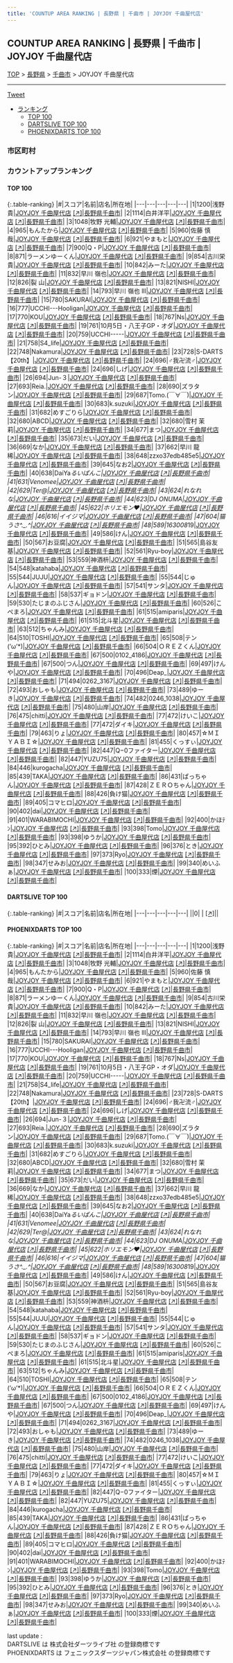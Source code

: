 ```yaml
---
title: 'COUNTUP AREA RANKING | 長野県 | 千曲市 | JOYJOY 千曲屋代店'
---
```

## COUNTUP AREA RANKING | 長野県 | 千曲市 | JOYJOY 千曲屋代店

[TOP](/darts/rank/) > [長野県](/darts/rank/長野県/) > [千曲市](/darts/rank/長野県/千曲市/) > JOYJOY 千曲屋代店

___

<a href="https://twitter.com/share?ref_src=twsrc%5Etfw" data-text="COUNTUP AREA RANKING | 長野県千曲市JOYJOY 千曲屋代店" class="twitter-share-button" data-hashtags="DARTSLIVE,PHOENIXDARTS,darts,ダーツ" data-show-count="false">Tweet</a>

* [ランキング](#カウントアップランキング)
    * [TOP 100](#top-100)
    * [DARTSLIVE TOP 100](#dartslive-top-100)
    * [PHOENIXDARTS TOP 100](#phoenixdarts-top-100)

### 市区町村

<ul>

</ul>

### カウントアップランキング

#### TOP 100



{:.table-ranking}
|#|スコア|名前|店名|所在地|
|---|---|---|---|---|
|1|1200|<span class="rank-name-pd"><span class="pro-icon-pd"></span>浅野 貴</span>|<a href="/darts/rank/shops/91165.html">JOYJOY 千曲屋代店</a> <a href="https://vs.phoenixdarts.com/jp/shop/shopDetailInfo/s_91165?s_seq=91165">[↗]</a>|<a href="/darts/rank/長野県/千曲市">長野県千曲市</a>|
|2|1114|<span class="rank-name-pd">白井洋平</span>|<a href="/darts/rank/shops/91165.html">JOYJOY 千曲屋代店</a> <a href="https://vs.phoenixdarts.com/jp/shop/shopDetailInfo/s_91165?s_seq=91165">[↗]</a>|<a href="/darts/rank/長野県/千曲市">長野県千曲市</a>|
|3|1048|<span class="rank-name-pd"><span class="pro-icon-pd"></span>牧野 光輔</span>|<a href="/darts/rank/shops/91165.html">JOYJOY 千曲屋代店</a> <a href="https://vs.phoenixdarts.com/jp/shop/shopDetailInfo/s_91165?s_seq=91165">[↗]</a>|<a href="/darts/rank/長野県/千曲市">長野県千曲市</a>|
|4|965|<span class="rank-name-pd">もんたから</span>|<a href="/darts/rank/shops/91165.html">JOYJOY 千曲屋代店</a> <a href="https://vs.phoenixdarts.com/jp/shop/shopDetailInfo/s_91165?s_seq=91165">[↗]</a>|<a href="/darts/rank/長野県/千曲市">長野県千曲市</a>|
|5|960|<span class="rank-name-pd"><span class="pro-icon-pd"></span>佐藤  慎哉</span>|<a href="/darts/rank/shops/91165.html">JOYJOY 千曲屋代店</a> <a href="https://vs.phoenixdarts.com/jp/shop/shopDetailInfo/s_91165?s_seq=91165">[↗]</a>|<a href="/darts/rank/長野県/千曲市">長野県千曲市</a>|
|6|921|<span class="rank-name-pd">やまもと</span>|<a href="/darts/rank/shops/91165.html">JOYJOY 千曲屋代店</a> <a href="https://vs.phoenixdarts.com/jp/shop/shopDetailInfo/s_91165?s_seq=91165">[↗]</a>|<a href="/darts/rank/長野県/千曲市">長野県千曲市</a>|
|7|900|<span class="rank-name-pd">Q・P</span>|<a href="/darts/rank/shops/91165.html">JOYJOY 千曲屋代店</a> <a href="https://vs.phoenixdarts.com/jp/shop/shopDetailInfo/s_91165?s_seq=91165">[↗]</a>|<a href="/darts/rank/長野県/千曲市">長野県千曲市</a>|
|8|871|<span class="rank-name-pd">ラーメンゆーくん</span>|<a href="/darts/rank/shops/91165.html">JOYJOY 千曲屋代店</a> <a href="https://vs.phoenixdarts.com/jp/shop/shopDetailInfo/s_91165?s_seq=91165">[↗]</a>|<a href="/darts/rank/長野県/千曲市">長野県千曲市</a>|
|9|854|<span class="rank-name-pd">古川栄貴</span>|<a href="/darts/rank/shops/91165.html">JOYJOY 千曲屋代店</a> <a href="https://vs.phoenixdarts.com/jp/shop/shopDetailInfo/s_91165?s_seq=91165">[↗]</a>|<a href="/darts/rank/長野県/千曲市">長野県千曲市</a>|
|10|842|<span class="rank-name-pd">みーた</span>|<a href="/darts/rank/shops/91165.html">JOYJOY 千曲屋代店</a> <a href="https://vs.phoenixdarts.com/jp/shop/shopDetailInfo/s_91165?s_seq=91165">[↗]</a>|<a href="/darts/rank/長野県/千曲市">長野県千曲市</a>|
|11|832|<span class="rank-name-pd">早川 嶺也</span>|<a href="/darts/rank/shops/91165.html">JOYJOY 千曲屋代店</a> <a href="https://vs.phoenixdarts.com/jp/shop/shopDetailInfo/s_91165?s_seq=91165">[↗]</a>|<a href="/darts/rank/長野県/千曲市">長野県千曲市</a>|
|12|826|<span class="rank-name-pd">裂 山</span>|<a href="/darts/rank/shops/91165.html">JOYJOY 千曲屋代店</a> <a href="https://vs.phoenixdarts.com/jp/shop/shopDetailInfo/s_91165?s_seq=91165">[↗]</a>|<a href="/darts/rank/長野県/千曲市">長野県千曲市</a>|
|13|821|<span class="rank-name-pd">NISHI</span>|<a href="/darts/rank/shops/91165.html">JOYJOY 千曲屋代店</a> <a href="https://vs.phoenixdarts.com/jp/shop/shopDetailInfo/s_91165?s_seq=91165">[↗]</a>|<a href="/darts/rank/長野県/千曲市">長野県千曲市</a>|
|14|793|<span class="rank-name-pd">早川 嶺也 lll</span>|<a href="/darts/rank/shops/91165.html">JOYJOY 千曲屋代店</a> <a href="https://vs.phoenixdarts.com/jp/shop/shopDetailInfo/s_91165?s_seq=91165">[↗]</a>|<a href="/darts/rank/長野県/千曲市">長野県千曲市</a>|
|15|780|<span class="rank-name-pd">SAKURAI</span>|<a href="/darts/rank/shops/91165.html">JOYJOY 千曲屋代店</a> <a href="https://vs.phoenixdarts.com/jp/shop/shopDetailInfo/s_91165?s_seq=91165">[↗]</a>|<a href="/darts/rank/長野県/千曲市">長野県千曲市</a>|
|16|777|<span class="rank-name-pd">UCCHI---Hooligan</span>|<a href="/darts/rank/shops/91165.html">JOYJOY 千曲屋代店</a> <a href="https://vs.phoenixdarts.com/jp/shop/shopDetailInfo/s_91165?s_seq=91165">[↗]</a>|<a href="/darts/rank/長野県/千曲市">長野県千曲市</a>|
|17|770|<span class="rank-name-pd">KOU</span>|<a href="/darts/rank/shops/91165.html">JOYJOY 千曲屋代店</a> <a href="https://vs.phoenixdarts.com/jp/shop/shopDetailInfo/s_91165?s_seq=91165">[↗]</a>|<a href="/darts/rank/長野県/千曲市">長野県千曲市</a>|
|18|767|<span class="rank-name-pd">Ns</span>|<a href="/darts/rank/shops/91165.html">JOYJOY 千曲屋代店</a> <a href="https://vs.phoenixdarts.com/jp/shop/shopDetailInfo/s_91165?s_seq=91165">[↗]</a>|<a href="/darts/rank/長野県/千曲市">長野県千曲市</a>|
|19|761|<span class="rank-name-pd">10月5日・八王子GP・オダ</span>|<a href="/darts/rank/shops/91165.html">JOYJOY 千曲屋代店</a> <a href="https://vs.phoenixdarts.com/jp/shop/shopDetailInfo/s_91165?s_seq=91165">[↗]</a>|<a href="/darts/rank/長野県/千曲市">長野県千曲市</a>|
|20|759|<span class="rank-name-pd">UCCHI-----</span>|<a href="/darts/rank/shops/91165.html">JOYJOY 千曲屋代店</a> <a href="https://vs.phoenixdarts.com/jp/shop/shopDetailInfo/s_91165?s_seq=91165">[↗]</a>|<a href="/darts/rank/長野県/千曲市">長野県千曲市</a>|
|21|758|<span class="rank-name-pd">S4_life</span>|<a href="/darts/rank/shops/91165.html">JOYJOY 千曲屋代店</a> <a href="https://vs.phoenixdarts.com/jp/shop/shopDetailInfo/s_91165?s_seq=91165">[↗]</a>|<a href="/darts/rank/長野県/千曲市">長野県千曲市</a>|
|22|748|<span class="rank-name-pd">Nakamura</span>|<a href="/darts/rank/shops/91165.html">JOYJOY 千曲屋代店</a> <a href="https://vs.phoenixdarts.com/jp/shop/shopDetailInfo/s_91165?s_seq=91165">[↗]</a>|<a href="/darts/rank/長野県/千曲市">長野県千曲市</a>|
|23|728|<span class="rank-name-pd">S-DARTS【20th】</span>|<a href="/darts/rank/shops/91165.html">JOYJOY 千曲屋代店</a> <a href="https://vs.phoenixdarts.com/jp/shop/shopDetailInfo/s_91165?s_seq=91165">[↗]</a>|<a href="/darts/rank/長野県/千曲市">長野県千曲市</a>|
|24|696|<span class="rank-name-pd">♂我卍流♂</span>|<a href="/darts/rank/shops/91165.html">JOYJOY 千曲屋代店</a> <a href="https://vs.phoenixdarts.com/jp/shop/shopDetailInfo/s_91165?s_seq=91165">[↗]</a>|<a href="/darts/rank/長野県/千曲市">長野県千曲市</a>|
|24|696|<span class="rank-name-pd">しげ</span>|<a href="/darts/rank/shops/91165.html">JOYJOY 千曲屋代店</a> <a href="https://vs.phoenixdarts.com/jp/shop/shopDetailInfo/s_91165?s_seq=91165">[↗]</a>|<a href="/darts/rank/長野県/千曲市">長野県千曲市</a>|
|26|694|<span class="rank-name-pd">Jun-３</span>|<a href="/darts/rank/shops/91165.html">JOYJOY 千曲屋代店</a> <a href="https://vs.phoenixdarts.com/jp/shop/shopDetailInfo/s_91165?s_seq=91165">[↗]</a>|<a href="/darts/rank/長野県/千曲市">長野県千曲市</a>|
|27|693|<span class="rank-name-pd">Reia.</span>|<a href="/darts/rank/shops/91165.html">JOYJOY 千曲屋代店</a> <a href="https://vs.phoenixdarts.com/jp/shop/shopDetailInfo/s_91165?s_seq=91165">[↗]</a>|<a href="/darts/rank/長野県/千曲市">長野県千曲市</a>|
|28|690|<span class="rank-name-pd">ズラタン</span>|<a href="/darts/rank/shops/91165.html">JOYJOY 千曲屋代店</a> <a href="https://vs.phoenixdarts.com/jp/shop/shopDetailInfo/s_91165?s_seq=91165">[↗]</a>|<a href="/darts/rank/長野県/千曲市">長野県千曲市</a>|
|29|687|<span class="rank-name-pd">Tomo.(￣∀￣)</span>|<a href="/darts/rank/shops/91165.html">JOYJOY 千曲屋代店</a> <a href="https://vs.phoenixdarts.com/jp/shop/shopDetailInfo/s_91165?s_seq=91165">[↗]</a>|<a href="/darts/rank/長野県/千曲市">長野県千曲市</a>|
|30|683|<span class="rank-name-pd">k.suzuki</span>|<a href="/darts/rank/shops/91165.html">JOYJOY 千曲屋代店</a> <a href="https://vs.phoenixdarts.com/jp/shop/shopDetailInfo/s_91165?s_seq=91165">[↗]</a>|<a href="/darts/rank/長野県/千曲市">長野県千曲市</a>|
|31|682|<span class="rank-name-pd">めすごりら</span>|<a href="/darts/rank/shops/91165.html">JOYJOY 千曲屋代店</a> <a href="https://vs.phoenixdarts.com/jp/shop/shopDetailInfo/s_91165?s_seq=91165">[↗]</a>|<a href="/darts/rank/長野県/千曲市">長野県千曲市</a>|
|32|680|<span class="rank-name-pd">ABCD</span>|<a href="/darts/rank/shops/91165.html">JOYJOY 千曲屋代店</a> <a href="https://vs.phoenixdarts.com/jp/shop/shopDetailInfo/s_91165?s_seq=91165">[↗]</a>|<a href="/darts/rank/長野県/千曲市">長野県千曲市</a>|
|32|680|<span class="rank-name-pd">雪村 茉莉</span>|<a href="/darts/rank/shops/91165.html">JOYJOY 千曲屋代店</a> <a href="https://vs.phoenixdarts.com/jp/shop/shopDetailInfo/s_91165?s_seq=91165">[↗]</a>|<a href="/darts/rank/長野県/千曲市">長野県千曲市</a>|
|34|677|<span class="rank-name-pd">まつ</span>|<a href="/darts/rank/shops/91165.html">JOYJOY 千曲屋代店</a> <a href="https://vs.phoenixdarts.com/jp/shop/shopDetailInfo/s_91165?s_seq=91165">[↗]</a>|<a href="/darts/rank/長野県/千曲市">長野県千曲市</a>|
|35|673|<span class="rank-name-pd">だい</span>|<a href="/darts/rank/shops/91165.html">JOYJOY 千曲屋代店</a> <a href="https://vs.phoenixdarts.com/jp/shop/shopDetailInfo/s_91165?s_seq=91165">[↗]</a>|<a href="/darts/rank/長野県/千曲市">長野県千曲市</a>|
|36|669|<span class="rank-name-pd">なか</span>|<a href="/darts/rank/shops/91165.html">JOYJOY 千曲屋代店</a> <a href="https://vs.phoenixdarts.com/jp/shop/shopDetailInfo/s_91165?s_seq=91165">[↗]</a>|<a href="/darts/rank/長野県/千曲市">長野県千曲市</a>|
|37|662|<span class="rank-name-pd">早川 龍稀</span>|<a href="/darts/rank/shops/91165.html">JOYJOY 千曲屋代店</a> <a href="https://vs.phoenixdarts.com/jp/shop/shopDetailInfo/s_91165?s_seq=91165">[↗]</a>|<a href="/darts/rank/長野県/千曲市">長野県千曲市</a>|
|38|648|<span class="rank-name-pd">zzxo37edb485e5</span>|<a href="/darts/rank/shops/91165.html">JOYJOY 千曲屋代店</a> <a href="https://vs.phoenixdarts.com/jp/shop/shopDetailInfo/s_91165?s_seq=91165">[↗]</a>|<a href="/darts/rank/長野県/千曲市">長野県千曲市</a>|
|39|645|<span class="rank-name-pd">なお2</span>|<a href="/darts/rank/shops/91165.html">JOYJOY 千曲屋代店</a> <a href="https://vs.phoenixdarts.com/jp/shop/shopDetailInfo/s_91165?s_seq=91165">[↗]</a>|<a href="/darts/rank/長野県/千曲市">長野県千曲市</a>|
|40|638|<span class="rank-name-pd">DaiYa*るいぱんこ</span>|<a href="/darts/rank/shops/91165.html">JOYJOY 千曲屋代店</a> <a href="https://vs.phoenixdarts.com/jp/shop/shopDetailInfo/s_91165?s_seq=91165">[↗]</a>|<a href="/darts/rank/長野県/千曲市">長野県千曲市</a>|
|41|631|<span class="rank-name-pd">Venomee</span>|<a href="/darts/rank/shops/91165.html">JOYJOY 千曲屋代店</a> <a href="https://vs.phoenixdarts.com/jp/shop/shopDetailInfo/s_91165?s_seq=91165">[↗]</a>|<a href="/darts/rank/長野県/千曲市">長野県千曲市</a>|
|42|629|<span class="rank-name-pd">Ter@</span>|<a href="/darts/rank/shops/91165.html">JOYJOY 千曲屋代店</a> <a href="https://vs.phoenixdarts.com/jp/shop/shopDetailInfo/s_91165?s_seq=91165">[↗]</a>|<a href="/darts/rank/長野県/千曲市">長野県千曲市</a>|
|43|624|<span class="rank-name-pd">れなれな</span>|<a href="/darts/rank/shops/91165.html">JOYJOY 千曲屋代店</a> <a href="https://vs.phoenixdarts.com/jp/shop/shopDetailInfo/s_91165?s_seq=91165">[↗]</a>|<a href="/darts/rank/長野県/千曲市">長野県千曲市</a>|
|44|623|<span class="rank-name-pd">DJ ONUMA</span>|<a href="/darts/rank/shops/91165.html">JOYJOY 千曲屋代店</a> <a href="https://vs.phoenixdarts.com/jp/shop/shopDetailInfo/s_91165?s_seq=91165">[↗]</a>|<a href="/darts/rank/長野県/千曲市">長野県千曲市</a>|
|45|622|<span class="rank-name-pd">ホリエモン❤︎</span>|<a href="/darts/rank/shops/91165.html">JOYJOY 千曲屋代店</a> <a href="https://vs.phoenixdarts.com/jp/shop/shopDetailInfo/s_91165?s_seq=91165">[↗]</a>|<a href="/darts/rank/長野県/千曲市">長野県千曲市</a>|
|46|616|<span class="rank-name-pd">イイジマ</span>|<a href="/darts/rank/shops/91165.html">JOYJOY 千曲屋代店</a> <a href="https://vs.phoenixdarts.com/jp/shop/shopDetailInfo/s_91165?s_seq=91165">[↗]</a>|<a href="/darts/rank/長野県/千曲市">長野県千曲市</a>|
|47|604|<span class="rank-name-pd">猫うさ^._.^</span>|<a href="/darts/rank/shops/91165.html">JOYJOY 千曲屋代店</a> <a href="https://vs.phoenixdarts.com/jp/shop/shopDetailInfo/s_91165?s_seq=91165">[↗]</a>|<a href="/darts/rank/長野県/千曲市">長野県千曲市</a>|
|48|589|<span class="rank-name-pd">163008*19</span>|<a href="/darts/rank/shops/91165.html">JOYJOY 千曲屋代店</a> <a href="https://vs.phoenixdarts.com/jp/shop/shopDetailInfo/s_91165?s_seq=91165">[↗]</a>|<a href="/darts/rank/長野県/千曲市">長野県千曲市</a>|
|49|586|<span class="rank-name-pd">けん</span>|<a href="/darts/rank/shops/91165.html">JOYJOY 千曲屋代店</a> <a href="https://vs.phoenixdarts.com/jp/shop/shopDetailInfo/s_91165?s_seq=91165">[↗]</a>|<a href="/darts/rank/長野県/千曲市">長野県千曲市</a>|
|50|567|<span class="rank-name-pd">お豆腐</span>|<a href="/darts/rank/shops/91165.html">JOYJOY 千曲屋代店</a> <a href="https://vs.phoenixdarts.com/jp/shop/shopDetailInfo/s_91165?s_seq=91165">[↗]</a>|<a href="/darts/rank/長野県/千曲市">長野県千曲市</a>|
|51|565|<span class="rank-name-pd">島谷友基</span>|<a href="/darts/rank/shops/91165.html">JOYJOY 千曲屋代店</a> <a href="https://vs.phoenixdarts.com/jp/shop/shopDetailInfo/s_91165?s_seq=91165">[↗]</a>|<a href="/darts/rank/長野県/千曲市">長野県千曲市</a>|
|52|561|<span class="rank-name-pd">Ryu-boy</span>|<a href="/darts/rank/shops/91165.html">JOYJOY 千曲屋代店</a> <a href="https://vs.phoenixdarts.com/jp/shop/shopDetailInfo/s_91165?s_seq=91165">[↗]</a>|<a href="/darts/rank/長野県/千曲市">長野県千曲市</a>|
|53|559|<span class="rank-name-pd">神酒枡</span>|<a href="/darts/rank/shops/91165.html">JOYJOY 千曲屋代店</a> <a href="https://vs.phoenixdarts.com/jp/shop/shopDetailInfo/s_91165?s_seq=91165">[↗]</a>|<a href="/darts/rank/長野県/千曲市">長野県千曲市</a>|
|54|548|<span class="rank-name-pd">katahaba</span>|<a href="/darts/rank/shops/91165.html">JOYJOY 千曲屋代店</a> <a href="https://vs.phoenixdarts.com/jp/shop/shopDetailInfo/s_91165?s_seq=91165">[↗]</a>|<a href="/darts/rank/長野県/千曲市">長野県千曲市</a>|
|55|544|<span class="rank-name-pd">JUJU</span>|<a href="/darts/rank/shops/91165.html">JOYJOY 千曲屋代店</a> <a href="https://vs.phoenixdarts.com/jp/shop/shopDetailInfo/s_91165?s_seq=91165">[↗]</a>|<a href="/darts/rank/長野県/千曲市">長野県千曲市</a>|
|55|544|<span class="rank-name-pd">じゅん</span>|<a href="/darts/rank/shops/91165.html">JOYJOY 千曲屋代店</a> <a href="https://vs.phoenixdarts.com/jp/shop/shopDetailInfo/s_91165?s_seq=91165">[↗]</a>|<a href="/darts/rank/長野県/千曲市">長野県千曲市</a>|
|57|541|<span class="rank-name-pd">サンタ</span>|<a href="/darts/rank/shops/91165.html">JOYJOY 千曲屋代店</a> <a href="https://vs.phoenixdarts.com/jp/shop/shopDetailInfo/s_91165?s_seq=91165">[↗]</a>|<a href="/darts/rank/長野県/千曲市">長野県千曲市</a>|
|58|537|<span class="rank-name-pd">ギョドン</span>|<a href="/darts/rank/shops/91165.html">JOYJOY 千曲屋代店</a> <a href="https://vs.phoenixdarts.com/jp/shop/shopDetailInfo/s_91165?s_seq=91165">[↗]</a>|<a href="/darts/rank/長野県/千曲市">長野県千曲市</a>|
|59|530|<span class="rank-name-pd">たじまのふじさん</span>|<a href="/darts/rank/shops/91165.html">JOYJOY 千曲屋代店</a> <a href="https://vs.phoenixdarts.com/jp/shop/shopDetailInfo/s_91165?s_seq=91165">[↗]</a>|<a href="/darts/rank/長野県/千曲市">長野県千曲市</a>|
|60|526|<span class="rank-name-pd">こぺまろ</span>|<a href="/darts/rank/shops/91165.html">JOYJOY 千曲屋代店</a> <a href="https://vs.phoenixdarts.com/jp/shop/shopDetailInfo/s_91165?s_seq=91165">[↗]</a>|<a href="/darts/rank/長野県/千曲市">長野県千曲市</a>|
|61|515|<span class="rank-name-pd">amiparis</span>|<a href="/darts/rank/shops/91165.html">JOYJOY 千曲屋代店</a> <a href="https://vs.phoenixdarts.com/jp/shop/shopDetailInfo/s_91165?s_seq=91165">[↗]</a>|<a href="/darts/rank/長野県/千曲市">長野県千曲市</a>|
|61|515|<span class="rank-name-pd">北斗星</span>|<a href="/darts/rank/shops/91165.html">JOYJOY 千曲屋代店</a> <a href="https://vs.phoenixdarts.com/jp/shop/shopDetailInfo/s_91165?s_seq=91165">[↗]</a>|<a href="/darts/rank/長野県/千曲市">長野県千曲市</a>|
|63|512|<span class="rank-name-pd">ちゃんみ</span>|<a href="/darts/rank/shops/91165.html">JOYJOY 千曲屋代店</a> <a href="https://vs.phoenixdarts.com/jp/shop/shopDetailInfo/s_91165?s_seq=91165">[↗]</a>|<a href="/darts/rank/長野県/千曲市">長野県千曲市</a>|
|64|510|<span class="rank-name-pd">TOSHI</span>|<a href="/darts/rank/shops/91165.html">JOYJOY 千曲屋代店</a> <a href="https://vs.phoenixdarts.com/jp/shop/shopDetailInfo/s_91165?s_seq=91165">[↗]</a>|<a href="/darts/rank/長野県/千曲市">長野県千曲市</a>|
|65|508|<span class="rank-name-pd">テン(’ω’*)</span>|<a href="/darts/rank/shops/91165.html">JOYJOY 千曲屋代店</a> <a href="https://vs.phoenixdarts.com/jp/shop/shopDetailInfo/s_91165?s_seq=91165">[↗]</a>|<a href="/darts/rank/長野県/千曲市">長野県千曲市</a>|
|66|504|<span class="rank-name-pd">ＯＲＥＺくん</span>|<a href="/darts/rank/shops/91165.html">JOYJOY 千曲屋代店</a> <a href="https://vs.phoenixdarts.com/jp/shop/shopDetailInfo/s_91165?s_seq=91165">[↗]</a>|<a href="/darts/rank/長野県/千曲市">長野県千曲市</a>|
|67|500|<span class="rank-name-pd">0102_4186</span>|<a href="/darts/rank/shops/91165.html">JOYJOY 千曲屋代店</a> <a href="https://vs.phoenixdarts.com/jp/shop/shopDetailInfo/s_91165?s_seq=91165">[↗]</a>|<a href="/darts/rank/長野県/千曲市">長野県千曲市</a>|
|67|500|<span class="rank-name-pd">つん</span>|<a href="/darts/rank/shops/91165.html">JOYJOY 千曲屋代店</a> <a href="https://vs.phoenixdarts.com/jp/shop/shopDetailInfo/s_91165?s_seq=91165">[↗]</a>|<a href="/darts/rank/長野県/千曲市">長野県千曲市</a>|
|69|497|<span class="rank-name-pd">けんや</span>|<a href="/darts/rank/shops/91165.html">JOYJOY 千曲屋代店</a> <a href="https://vs.phoenixdarts.com/jp/shop/shopDetailInfo/s_91165?s_seq=91165">[↗]</a>|<a href="/darts/rank/長野県/千曲市">長野県千曲市</a>|
|70|496|<span class="rank-name-pd">Deap_</span>|<a href="/darts/rank/shops/91165.html">JOYJOY 千曲屋代店</a> <a href="https://vs.phoenixdarts.com/jp/shop/shopDetailInfo/s_91165?s_seq=91165">[↗]</a>|<a href="/darts/rank/長野県/千曲市">長野県千曲市</a>|
|71|494|<span class="rank-name-pd">0262_3167</span>|<a href="/darts/rank/shops/91165.html">JOYJOY 千曲屋代店</a> <a href="https://vs.phoenixdarts.com/jp/shop/shopDetailInfo/s_91165?s_seq=91165">[↗]</a>|<a href="/darts/rank/長野県/千曲市">長野県千曲市</a>|
|72|493|<span class="rank-name-pd">おしゃも</span>|<a href="/darts/rank/shops/91165.html">JOYJOY 千曲屋代店</a> <a href="https://vs.phoenixdarts.com/jp/shop/shopDetailInfo/s_91165?s_seq=91165">[↗]</a>|<a href="/darts/rank/長野県/千曲市">長野県千曲市</a>|
|73|489|<span class="rank-name-pd">ゆーき</span>|<a href="/darts/rank/shops/91165.html">JOYJOY 千曲屋代店</a> <a href="https://vs.phoenixdarts.com/jp/shop/shopDetailInfo/s_91165?s_seq=91165">[↗]</a>|<a href="/darts/rank/長野県/千曲市">長野県千曲市</a>|
|74|482|<span class="rank-name-pd">0246_1038</span>|<a href="/darts/rank/shops/91165.html">JOYJOY 千曲屋代店</a> <a href="https://vs.phoenixdarts.com/jp/shop/shopDetailInfo/s_91165?s_seq=91165">[↗]</a>|<a href="/darts/rank/長野県/千曲市">長野県千曲市</a>|
|75|480|<span class="rank-name-pd">山岸</span>|<a href="/darts/rank/shops/91165.html">JOYJOY 千曲屋代店</a> <a href="https://vs.phoenixdarts.com/jp/shop/shopDetailInfo/s_91165?s_seq=91165">[↗]</a>|<a href="/darts/rank/長野県/千曲市">長野県千曲市</a>|
|76|475|<span class="rank-name-pd">chitti</span>|<a href="/darts/rank/shops/91165.html">JOYJOY 千曲屋代店</a> <a href="https://vs.phoenixdarts.com/jp/shop/shopDetailInfo/s_91165?s_seq=91165">[↗]</a>|<a href="/darts/rank/長野県/千曲市">長野県千曲市</a>|
|77|472|<span class="rank-name-pd">けいこ</span>|<a href="/darts/rank/shops/91165.html">JOYJOY 千曲屋代店</a> <a href="https://vs.phoenixdarts.com/jp/shop/shopDetailInfo/s_91165?s_seq=91165">[↗]</a>|<a href="/darts/rank/長野県/千曲市">長野県千曲市</a>|
|77|472|<span class="rank-name-pd">ダイキ</span>|<a href="/darts/rank/shops/91165.html">JOYJOY 千曲屋代店</a> <a href="https://vs.phoenixdarts.com/jp/shop/shopDetailInfo/s_91165?s_seq=91165">[↗]</a>|<a href="/darts/rank/長野県/千曲市">長野県千曲市</a>|
|79|463|<span class="rank-name-pd">りょ</span>|<a href="/darts/rank/shops/91165.html">JOYJOY 千曲屋代店</a> <a href="https://vs.phoenixdarts.com/jp/shop/shopDetailInfo/s_91165?s_seq=91165">[↗]</a>|<a href="/darts/rank/長野県/千曲市">長野県千曲市</a>|
|80|457|<span class="rank-name-pd">☆ＭＩＹＡＢＩ☆</span>|<a href="/darts/rank/shops/91165.html">JOYJOY 千曲屋代店</a> <a href="https://vs.phoenixdarts.com/jp/shop/shopDetailInfo/s_91165?s_seq=91165">[↗]</a>|<a href="/darts/rank/長野県/千曲市">長野県千曲市</a>|
|81|455|<span class="rank-name-pd">くっすぃ</span>|<a href="/darts/rank/shops/91165.html">JOYJOY 千曲屋代店</a> <a href="https://vs.phoenixdarts.com/jp/shop/shopDetailInfo/s_91165?s_seq=91165">[↗]</a>|<a href="/darts/rank/長野県/千曲市">長野県千曲市</a>|
|82|447|<span class="rank-name-pd">Q−0ファイター</span>|<a href="/darts/rank/shops/91165.html">JOYJOY 千曲屋代店</a> <a href="https://vs.phoenixdarts.com/jp/shop/shopDetailInfo/s_91165?s_seq=91165">[↗]</a>|<a href="/darts/rank/長野県/千曲市">長野県千曲市</a>|
|82|447|<span class="rank-name-pd">YUZU75</span>|<a href="/darts/rank/shops/91165.html">JOYJOY 千曲屋代店</a> <a href="https://vs.phoenixdarts.com/jp/shop/shopDetailInfo/s_91165?s_seq=91165">[↗]</a>|<a href="/darts/rank/長野県/千曲市">長野県千曲市</a>|
|84|446|<span class="rank-name-pd">kurogacha</span>|<a href="/darts/rank/shops/91165.html">JOYJOY 千曲屋代店</a> <a href="https://vs.phoenixdarts.com/jp/shop/shopDetailInfo/s_91165?s_seq=91165">[↗]</a>|<a href="/darts/rank/長野県/千曲市">長野県千曲市</a>|
|85|439|<span class="rank-name-pd">TAKA</span>|<a href="/darts/rank/shops/91165.html">JOYJOY 千曲屋代店</a> <a href="https://vs.phoenixdarts.com/jp/shop/shopDetailInfo/s_91165?s_seq=91165">[↗]</a>|<a href="/darts/rank/長野県/千曲市">長野県千曲市</a>|
|86|431|<span class="rank-name-pd">ぱっちゃん</span>|<a href="/darts/rank/shops/91165.html">JOYJOY 千曲屋代店</a> <a href="https://vs.phoenixdarts.com/jp/shop/shopDetailInfo/s_91165?s_seq=91165">[↗]</a>|<a href="/darts/rank/長野県/千曲市">長野県千曲市</a>|
|87|428|<span class="rank-name-pd">ＺＥＲＯちゃん</span>|<a href="/darts/rank/shops/91165.html">JOYJOY 千曲屋代店</a> <a href="https://vs.phoenixdarts.com/jp/shop/shopDetailInfo/s_91165?s_seq=91165">[↗]</a>|<a href="/darts/rank/長野県/千曲市">長野県千曲市</a>|
|88|426|<span class="rank-name-pd">負け猫</span>|<a href="/darts/rank/shops/91165.html">JOYJOY 千曲屋代店</a> <a href="https://vs.phoenixdarts.com/jp/shop/shopDetailInfo/s_91165?s_seq=91165">[↗]</a>|<a href="/darts/rank/長野県/千曲市">長野県千曲市</a>|
|89|405|<span class="rank-name-pd">コマヒロ</span>|<a href="/darts/rank/shops/91165.html">JOYJOY 千曲屋代店</a> <a href="https://vs.phoenixdarts.com/jp/shop/shopDetailInfo/s_91165?s_seq=91165">[↗]</a>|<a href="/darts/rank/長野県/千曲市">長野県千曲市</a>|
|90|402|<span class="rank-name-pd">dai</span>|<a href="/darts/rank/shops/91165.html">JOYJOY 千曲屋代店</a> <a href="https://vs.phoenixdarts.com/jp/shop/shopDetailInfo/s_91165?s_seq=91165">[↗]</a>|<a href="/darts/rank/長野県/千曲市">長野県千曲市</a>|
|91|401|<span class="rank-name-pd">WARABIMOCHI</span>|<a href="/darts/rank/shops/91165.html">JOYJOY 千曲屋代店</a> <a href="https://vs.phoenixdarts.com/jp/shop/shopDetailInfo/s_91165?s_seq=91165">[↗]</a>|<a href="/darts/rank/長野県/千曲市">長野県千曲市</a>|
|92|400|<span class="rank-name-pd">かほﾃﾝ‪‪</span>|<a href="/darts/rank/shops/91165.html">JOYJOY 千曲屋代店</a> <a href="https://vs.phoenixdarts.com/jp/shop/shopDetailInfo/s_91165?s_seq=91165">[↗]</a>|<a href="/darts/rank/長野県/千曲市">長野県千曲市</a>|
|93|398|<span class="rank-name-pd">Tomo</span>|<a href="/darts/rank/shops/91165.html">JOYJOY 千曲屋代店</a> <a href="https://vs.phoenixdarts.com/jp/shop/shopDetailInfo/s_91165?s_seq=91165">[↗]</a>|<a href="/darts/rank/長野県/千曲市">長野県千曲市</a>|
|93|398|<span class="rank-name-pd">ゆうか</span>|<a href="/darts/rank/shops/91165.html">JOYJOY 千曲屋代店</a> <a href="https://vs.phoenixdarts.com/jp/shop/shopDetailInfo/s_91165?s_seq=91165">[↗]</a>|<a href="/darts/rank/長野県/千曲市">長野県千曲市</a>|
|95|392|<span class="rank-name-pd">ひとみ</span>|<a href="/darts/rank/shops/91165.html">JOYJOY 千曲屋代店</a> <a href="https://vs.phoenixdarts.com/jp/shop/shopDetailInfo/s_91165?s_seq=91165">[↗]</a>|<a href="/darts/rank/長野県/千曲市">長野県千曲市</a>|
|96|376|<span class="rank-name-pd">とき</span>|<a href="/darts/rank/shops/91165.html">JOYJOY 千曲屋代店</a> <a href="https://vs.phoenixdarts.com/jp/shop/shopDetailInfo/s_91165?s_seq=91165">[↗]</a>|<a href="/darts/rank/長野県/千曲市">長野県千曲市</a>|
|97|373|<span class="rank-name-pd">Ryo</span>|<a href="/darts/rank/shops/91165.html">JOYJOY 千曲屋代店</a> <a href="https://vs.phoenixdarts.com/jp/shop/shopDetailInfo/s_91165?s_seq=91165">[↗]</a>|<a href="/darts/rank/長野県/千曲市">長野県千曲市</a>|
|98|347|<span class="rank-name-pd">せみお</span>|<a href="/darts/rank/shops/91165.html">JOYJOY 千曲屋代店</a> <a href="https://vs.phoenixdarts.com/jp/shop/shopDetailInfo/s_91165?s_seq=91165">[↗]</a>|<a href="/darts/rank/長野県/千曲市">長野県千曲市</a>|
|99|340|<span class="rank-name-pd">めいふぁ</span>|<a href="/darts/rank/shops/91165.html">JOYJOY 千曲屋代店</a> <a href="https://vs.phoenixdarts.com/jp/shop/shopDetailInfo/s_91165?s_seq=91165">[↗]</a>|<a href="/darts/rank/長野県/千曲市">長野県千曲市</a>|
|100|333|<span class="rank-name-pd">煙</span>|<a href="/darts/rank/shops/91165.html">JOYJOY 千曲屋代店</a> <a href="https://vs.phoenixdarts.com/jp/shop/shopDetailInfo/s_91165?s_seq=91165">[↗]</a>|<a href="/darts/rank/長野県/千曲市">長野県千曲市</a>|


#### DARTSLIVE TOP 100



{:.table-ranking}
|#|スコア|名前|店名|所在地|
|---|---|---|---|---|
||0|<span class="rank-name-dl"> </span>|<a href="/darts/rank/shops/.html"></a> <a href="">[↗]</a>|<a href="/darts/rank//"></a>|


#### PHOENIXDARTS TOP 100



{:.table-ranking}
|#|スコア|名前|店名|所在地|
|---|---|---|---|---|
|1|1200|<span class="rank-name-pd"><span class="pro-icon-pd"></span>浅野 貴</span>|<a href="/darts/rank/shops/91165.html">JOYJOY 千曲屋代店</a> <a href="https://vs.phoenixdarts.com/jp/shop/shopDetailInfo/s_91165?s_seq=91165">[↗]</a>|<a href="/darts/rank/長野県/千曲市">長野県千曲市</a>|
|2|1114|<span class="rank-name-pd">白井洋平</span>|<a href="/darts/rank/shops/91165.html">JOYJOY 千曲屋代店</a> <a href="https://vs.phoenixdarts.com/jp/shop/shopDetailInfo/s_91165?s_seq=91165">[↗]</a>|<a href="/darts/rank/長野県/千曲市">長野県千曲市</a>|
|3|1048|<span class="rank-name-pd"><span class="pro-icon-pd"></span>牧野 光輔</span>|<a href="/darts/rank/shops/91165.html">JOYJOY 千曲屋代店</a> <a href="https://vs.phoenixdarts.com/jp/shop/shopDetailInfo/s_91165?s_seq=91165">[↗]</a>|<a href="/darts/rank/長野県/千曲市">長野県千曲市</a>|
|4|965|<span class="rank-name-pd">もんたから</span>|<a href="/darts/rank/shops/91165.html">JOYJOY 千曲屋代店</a> <a href="https://vs.phoenixdarts.com/jp/shop/shopDetailInfo/s_91165?s_seq=91165">[↗]</a>|<a href="/darts/rank/長野県/千曲市">長野県千曲市</a>|
|5|960|<span class="rank-name-pd"><span class="pro-icon-pd"></span>佐藤  慎哉</span>|<a href="/darts/rank/shops/91165.html">JOYJOY 千曲屋代店</a> <a href="https://vs.phoenixdarts.com/jp/shop/shopDetailInfo/s_91165?s_seq=91165">[↗]</a>|<a href="/darts/rank/長野県/千曲市">長野県千曲市</a>|
|6|921|<span class="rank-name-pd">やまもと</span>|<a href="/darts/rank/shops/91165.html">JOYJOY 千曲屋代店</a> <a href="https://vs.phoenixdarts.com/jp/shop/shopDetailInfo/s_91165?s_seq=91165">[↗]</a>|<a href="/darts/rank/長野県/千曲市">長野県千曲市</a>|
|7|900|<span class="rank-name-pd">Q・P</span>|<a href="/darts/rank/shops/91165.html">JOYJOY 千曲屋代店</a> <a href="https://vs.phoenixdarts.com/jp/shop/shopDetailInfo/s_91165?s_seq=91165">[↗]</a>|<a href="/darts/rank/長野県/千曲市">長野県千曲市</a>|
|8|871|<span class="rank-name-pd">ラーメンゆーくん</span>|<a href="/darts/rank/shops/91165.html">JOYJOY 千曲屋代店</a> <a href="https://vs.phoenixdarts.com/jp/shop/shopDetailInfo/s_91165?s_seq=91165">[↗]</a>|<a href="/darts/rank/長野県/千曲市">長野県千曲市</a>|
|9|854|<span class="rank-name-pd">古川栄貴</span>|<a href="/darts/rank/shops/91165.html">JOYJOY 千曲屋代店</a> <a href="https://vs.phoenixdarts.com/jp/shop/shopDetailInfo/s_91165?s_seq=91165">[↗]</a>|<a href="/darts/rank/長野県/千曲市">長野県千曲市</a>|
|10|842|<span class="rank-name-pd">みーた</span>|<a href="/darts/rank/shops/91165.html">JOYJOY 千曲屋代店</a> <a href="https://vs.phoenixdarts.com/jp/shop/shopDetailInfo/s_91165?s_seq=91165">[↗]</a>|<a href="/darts/rank/長野県/千曲市">長野県千曲市</a>|
|11|832|<span class="rank-name-pd">早川 嶺也</span>|<a href="/darts/rank/shops/91165.html">JOYJOY 千曲屋代店</a> <a href="https://vs.phoenixdarts.com/jp/shop/shopDetailInfo/s_91165?s_seq=91165">[↗]</a>|<a href="/darts/rank/長野県/千曲市">長野県千曲市</a>|
|12|826|<span class="rank-name-pd">裂 山</span>|<a href="/darts/rank/shops/91165.html">JOYJOY 千曲屋代店</a> <a href="https://vs.phoenixdarts.com/jp/shop/shopDetailInfo/s_91165?s_seq=91165">[↗]</a>|<a href="/darts/rank/長野県/千曲市">長野県千曲市</a>|
|13|821|<span class="rank-name-pd">NISHI</span>|<a href="/darts/rank/shops/91165.html">JOYJOY 千曲屋代店</a> <a href="https://vs.phoenixdarts.com/jp/shop/shopDetailInfo/s_91165?s_seq=91165">[↗]</a>|<a href="/darts/rank/長野県/千曲市">長野県千曲市</a>|
|14|793|<span class="rank-name-pd">早川 嶺也 lll</span>|<a href="/darts/rank/shops/91165.html">JOYJOY 千曲屋代店</a> <a href="https://vs.phoenixdarts.com/jp/shop/shopDetailInfo/s_91165?s_seq=91165">[↗]</a>|<a href="/darts/rank/長野県/千曲市">長野県千曲市</a>|
|15|780|<span class="rank-name-pd">SAKURAI</span>|<a href="/darts/rank/shops/91165.html">JOYJOY 千曲屋代店</a> <a href="https://vs.phoenixdarts.com/jp/shop/shopDetailInfo/s_91165?s_seq=91165">[↗]</a>|<a href="/darts/rank/長野県/千曲市">長野県千曲市</a>|
|16|777|<span class="rank-name-pd">UCCHI---Hooligan</span>|<a href="/darts/rank/shops/91165.html">JOYJOY 千曲屋代店</a> <a href="https://vs.phoenixdarts.com/jp/shop/shopDetailInfo/s_91165?s_seq=91165">[↗]</a>|<a href="/darts/rank/長野県/千曲市">長野県千曲市</a>|
|17|770|<span class="rank-name-pd">KOU</span>|<a href="/darts/rank/shops/91165.html">JOYJOY 千曲屋代店</a> <a href="https://vs.phoenixdarts.com/jp/shop/shopDetailInfo/s_91165?s_seq=91165">[↗]</a>|<a href="/darts/rank/長野県/千曲市">長野県千曲市</a>|
|18|767|<span class="rank-name-pd">Ns</span>|<a href="/darts/rank/shops/91165.html">JOYJOY 千曲屋代店</a> <a href="https://vs.phoenixdarts.com/jp/shop/shopDetailInfo/s_91165?s_seq=91165">[↗]</a>|<a href="/darts/rank/長野県/千曲市">長野県千曲市</a>|
|19|761|<span class="rank-name-pd">10月5日・八王子GP・オダ</span>|<a href="/darts/rank/shops/91165.html">JOYJOY 千曲屋代店</a> <a href="https://vs.phoenixdarts.com/jp/shop/shopDetailInfo/s_91165?s_seq=91165">[↗]</a>|<a href="/darts/rank/長野県/千曲市">長野県千曲市</a>|
|20|759|<span class="rank-name-pd">UCCHI-----</span>|<a href="/darts/rank/shops/91165.html">JOYJOY 千曲屋代店</a> <a href="https://vs.phoenixdarts.com/jp/shop/shopDetailInfo/s_91165?s_seq=91165">[↗]</a>|<a href="/darts/rank/長野県/千曲市">長野県千曲市</a>|
|21|758|<span class="rank-name-pd">S4_life</span>|<a href="/darts/rank/shops/91165.html">JOYJOY 千曲屋代店</a> <a href="https://vs.phoenixdarts.com/jp/shop/shopDetailInfo/s_91165?s_seq=91165">[↗]</a>|<a href="/darts/rank/長野県/千曲市">長野県千曲市</a>|
|22|748|<span class="rank-name-pd">Nakamura</span>|<a href="/darts/rank/shops/91165.html">JOYJOY 千曲屋代店</a> <a href="https://vs.phoenixdarts.com/jp/shop/shopDetailInfo/s_91165?s_seq=91165">[↗]</a>|<a href="/darts/rank/長野県/千曲市">長野県千曲市</a>|
|23|728|<span class="rank-name-pd">S-DARTS【20th】</span>|<a href="/darts/rank/shops/91165.html">JOYJOY 千曲屋代店</a> <a href="https://vs.phoenixdarts.com/jp/shop/shopDetailInfo/s_91165?s_seq=91165">[↗]</a>|<a href="/darts/rank/長野県/千曲市">長野県千曲市</a>|
|24|696|<span class="rank-name-pd">♂我卍流♂</span>|<a href="/darts/rank/shops/91165.html">JOYJOY 千曲屋代店</a> <a href="https://vs.phoenixdarts.com/jp/shop/shopDetailInfo/s_91165?s_seq=91165">[↗]</a>|<a href="/darts/rank/長野県/千曲市">長野県千曲市</a>|
|24|696|<span class="rank-name-pd">しげ</span>|<a href="/darts/rank/shops/91165.html">JOYJOY 千曲屋代店</a> <a href="https://vs.phoenixdarts.com/jp/shop/shopDetailInfo/s_91165?s_seq=91165">[↗]</a>|<a href="/darts/rank/長野県/千曲市">長野県千曲市</a>|
|26|694|<span class="rank-name-pd">Jun-３</span>|<a href="/darts/rank/shops/91165.html">JOYJOY 千曲屋代店</a> <a href="https://vs.phoenixdarts.com/jp/shop/shopDetailInfo/s_91165?s_seq=91165">[↗]</a>|<a href="/darts/rank/長野県/千曲市">長野県千曲市</a>|
|27|693|<span class="rank-name-pd">Reia.</span>|<a href="/darts/rank/shops/91165.html">JOYJOY 千曲屋代店</a> <a href="https://vs.phoenixdarts.com/jp/shop/shopDetailInfo/s_91165?s_seq=91165">[↗]</a>|<a href="/darts/rank/長野県/千曲市">長野県千曲市</a>|
|28|690|<span class="rank-name-pd">ズラタン</span>|<a href="/darts/rank/shops/91165.html">JOYJOY 千曲屋代店</a> <a href="https://vs.phoenixdarts.com/jp/shop/shopDetailInfo/s_91165?s_seq=91165">[↗]</a>|<a href="/darts/rank/長野県/千曲市">長野県千曲市</a>|
|29|687|<span class="rank-name-pd">Tomo.(￣∀￣)</span>|<a href="/darts/rank/shops/91165.html">JOYJOY 千曲屋代店</a> <a href="https://vs.phoenixdarts.com/jp/shop/shopDetailInfo/s_91165?s_seq=91165">[↗]</a>|<a href="/darts/rank/長野県/千曲市">長野県千曲市</a>|
|30|683|<span class="rank-name-pd">k.suzuki</span>|<a href="/darts/rank/shops/91165.html">JOYJOY 千曲屋代店</a> <a href="https://vs.phoenixdarts.com/jp/shop/shopDetailInfo/s_91165?s_seq=91165">[↗]</a>|<a href="/darts/rank/長野県/千曲市">長野県千曲市</a>|
|31|682|<span class="rank-name-pd">めすごりら</span>|<a href="/darts/rank/shops/91165.html">JOYJOY 千曲屋代店</a> <a href="https://vs.phoenixdarts.com/jp/shop/shopDetailInfo/s_91165?s_seq=91165">[↗]</a>|<a href="/darts/rank/長野県/千曲市">長野県千曲市</a>|
|32|680|<span class="rank-name-pd">ABCD</span>|<a href="/darts/rank/shops/91165.html">JOYJOY 千曲屋代店</a> <a href="https://vs.phoenixdarts.com/jp/shop/shopDetailInfo/s_91165?s_seq=91165">[↗]</a>|<a href="/darts/rank/長野県/千曲市">長野県千曲市</a>|
|32|680|<span class="rank-name-pd">雪村 茉莉</span>|<a href="/darts/rank/shops/91165.html">JOYJOY 千曲屋代店</a> <a href="https://vs.phoenixdarts.com/jp/shop/shopDetailInfo/s_91165?s_seq=91165">[↗]</a>|<a href="/darts/rank/長野県/千曲市">長野県千曲市</a>|
|34|677|<span class="rank-name-pd">まつ</span>|<a href="/darts/rank/shops/91165.html">JOYJOY 千曲屋代店</a> <a href="https://vs.phoenixdarts.com/jp/shop/shopDetailInfo/s_91165?s_seq=91165">[↗]</a>|<a href="/darts/rank/長野県/千曲市">長野県千曲市</a>|
|35|673|<span class="rank-name-pd">だい</span>|<a href="/darts/rank/shops/91165.html">JOYJOY 千曲屋代店</a> <a href="https://vs.phoenixdarts.com/jp/shop/shopDetailInfo/s_91165?s_seq=91165">[↗]</a>|<a href="/darts/rank/長野県/千曲市">長野県千曲市</a>|
|36|669|<span class="rank-name-pd">なか</span>|<a href="/darts/rank/shops/91165.html">JOYJOY 千曲屋代店</a> <a href="https://vs.phoenixdarts.com/jp/shop/shopDetailInfo/s_91165?s_seq=91165">[↗]</a>|<a href="/darts/rank/長野県/千曲市">長野県千曲市</a>|
|37|662|<span class="rank-name-pd">早川 龍稀</span>|<a href="/darts/rank/shops/91165.html">JOYJOY 千曲屋代店</a> <a href="https://vs.phoenixdarts.com/jp/shop/shopDetailInfo/s_91165?s_seq=91165">[↗]</a>|<a href="/darts/rank/長野県/千曲市">長野県千曲市</a>|
|38|648|<span class="rank-name-pd">zzxo37edb485e5</span>|<a href="/darts/rank/shops/91165.html">JOYJOY 千曲屋代店</a> <a href="https://vs.phoenixdarts.com/jp/shop/shopDetailInfo/s_91165?s_seq=91165">[↗]</a>|<a href="/darts/rank/長野県/千曲市">長野県千曲市</a>|
|39|645|<span class="rank-name-pd">なお2</span>|<a href="/darts/rank/shops/91165.html">JOYJOY 千曲屋代店</a> <a href="https://vs.phoenixdarts.com/jp/shop/shopDetailInfo/s_91165?s_seq=91165">[↗]</a>|<a href="/darts/rank/長野県/千曲市">長野県千曲市</a>|
|40|638|<span class="rank-name-pd">DaiYa*るいぱんこ</span>|<a href="/darts/rank/shops/91165.html">JOYJOY 千曲屋代店</a> <a href="https://vs.phoenixdarts.com/jp/shop/shopDetailInfo/s_91165?s_seq=91165">[↗]</a>|<a href="/darts/rank/長野県/千曲市">長野県千曲市</a>|
|41|631|<span class="rank-name-pd">Venomee</span>|<a href="/darts/rank/shops/91165.html">JOYJOY 千曲屋代店</a> <a href="https://vs.phoenixdarts.com/jp/shop/shopDetailInfo/s_91165?s_seq=91165">[↗]</a>|<a href="/darts/rank/長野県/千曲市">長野県千曲市</a>|
|42|629|<span class="rank-name-pd">Ter@</span>|<a href="/darts/rank/shops/91165.html">JOYJOY 千曲屋代店</a> <a href="https://vs.phoenixdarts.com/jp/shop/shopDetailInfo/s_91165?s_seq=91165">[↗]</a>|<a href="/darts/rank/長野県/千曲市">長野県千曲市</a>|
|43|624|<span class="rank-name-pd">れなれな</span>|<a href="/darts/rank/shops/91165.html">JOYJOY 千曲屋代店</a> <a href="https://vs.phoenixdarts.com/jp/shop/shopDetailInfo/s_91165?s_seq=91165">[↗]</a>|<a href="/darts/rank/長野県/千曲市">長野県千曲市</a>|
|44|623|<span class="rank-name-pd">DJ ONUMA</span>|<a href="/darts/rank/shops/91165.html">JOYJOY 千曲屋代店</a> <a href="https://vs.phoenixdarts.com/jp/shop/shopDetailInfo/s_91165?s_seq=91165">[↗]</a>|<a href="/darts/rank/長野県/千曲市">長野県千曲市</a>|
|45|622|<span class="rank-name-pd">ホリエモン❤︎</span>|<a href="/darts/rank/shops/91165.html">JOYJOY 千曲屋代店</a> <a href="https://vs.phoenixdarts.com/jp/shop/shopDetailInfo/s_91165?s_seq=91165">[↗]</a>|<a href="/darts/rank/長野県/千曲市">長野県千曲市</a>|
|46|616|<span class="rank-name-pd">イイジマ</span>|<a href="/darts/rank/shops/91165.html">JOYJOY 千曲屋代店</a> <a href="https://vs.phoenixdarts.com/jp/shop/shopDetailInfo/s_91165?s_seq=91165">[↗]</a>|<a href="/darts/rank/長野県/千曲市">長野県千曲市</a>|
|47|604|<span class="rank-name-pd">猫うさ^._.^</span>|<a href="/darts/rank/shops/91165.html">JOYJOY 千曲屋代店</a> <a href="https://vs.phoenixdarts.com/jp/shop/shopDetailInfo/s_91165?s_seq=91165">[↗]</a>|<a href="/darts/rank/長野県/千曲市">長野県千曲市</a>|
|48|589|<span class="rank-name-pd">163008*19</span>|<a href="/darts/rank/shops/91165.html">JOYJOY 千曲屋代店</a> <a href="https://vs.phoenixdarts.com/jp/shop/shopDetailInfo/s_91165?s_seq=91165">[↗]</a>|<a href="/darts/rank/長野県/千曲市">長野県千曲市</a>|
|49|586|<span class="rank-name-pd">けん</span>|<a href="/darts/rank/shops/91165.html">JOYJOY 千曲屋代店</a> <a href="https://vs.phoenixdarts.com/jp/shop/shopDetailInfo/s_91165?s_seq=91165">[↗]</a>|<a href="/darts/rank/長野県/千曲市">長野県千曲市</a>|
|50|567|<span class="rank-name-pd">お豆腐</span>|<a href="/darts/rank/shops/91165.html">JOYJOY 千曲屋代店</a> <a href="https://vs.phoenixdarts.com/jp/shop/shopDetailInfo/s_91165?s_seq=91165">[↗]</a>|<a href="/darts/rank/長野県/千曲市">長野県千曲市</a>|
|51|565|<span class="rank-name-pd">島谷友基</span>|<a href="/darts/rank/shops/91165.html">JOYJOY 千曲屋代店</a> <a href="https://vs.phoenixdarts.com/jp/shop/shopDetailInfo/s_91165?s_seq=91165">[↗]</a>|<a href="/darts/rank/長野県/千曲市">長野県千曲市</a>|
|52|561|<span class="rank-name-pd">Ryu-boy</span>|<a href="/darts/rank/shops/91165.html">JOYJOY 千曲屋代店</a> <a href="https://vs.phoenixdarts.com/jp/shop/shopDetailInfo/s_91165?s_seq=91165">[↗]</a>|<a href="/darts/rank/長野県/千曲市">長野県千曲市</a>|
|53|559|<span class="rank-name-pd">神酒枡</span>|<a href="/darts/rank/shops/91165.html">JOYJOY 千曲屋代店</a> <a href="https://vs.phoenixdarts.com/jp/shop/shopDetailInfo/s_91165?s_seq=91165">[↗]</a>|<a href="/darts/rank/長野県/千曲市">長野県千曲市</a>|
|54|548|<span class="rank-name-pd">katahaba</span>|<a href="/darts/rank/shops/91165.html">JOYJOY 千曲屋代店</a> <a href="https://vs.phoenixdarts.com/jp/shop/shopDetailInfo/s_91165?s_seq=91165">[↗]</a>|<a href="/darts/rank/長野県/千曲市">長野県千曲市</a>|
|55|544|<span class="rank-name-pd">JUJU</span>|<a href="/darts/rank/shops/91165.html">JOYJOY 千曲屋代店</a> <a href="https://vs.phoenixdarts.com/jp/shop/shopDetailInfo/s_91165?s_seq=91165">[↗]</a>|<a href="/darts/rank/長野県/千曲市">長野県千曲市</a>|
|55|544|<span class="rank-name-pd">じゅん</span>|<a href="/darts/rank/shops/91165.html">JOYJOY 千曲屋代店</a> <a href="https://vs.phoenixdarts.com/jp/shop/shopDetailInfo/s_91165?s_seq=91165">[↗]</a>|<a href="/darts/rank/長野県/千曲市">長野県千曲市</a>|
|57|541|<span class="rank-name-pd">サンタ</span>|<a href="/darts/rank/shops/91165.html">JOYJOY 千曲屋代店</a> <a href="https://vs.phoenixdarts.com/jp/shop/shopDetailInfo/s_91165?s_seq=91165">[↗]</a>|<a href="/darts/rank/長野県/千曲市">長野県千曲市</a>|
|58|537|<span class="rank-name-pd">ギョドン</span>|<a href="/darts/rank/shops/91165.html">JOYJOY 千曲屋代店</a> <a href="https://vs.phoenixdarts.com/jp/shop/shopDetailInfo/s_91165?s_seq=91165">[↗]</a>|<a href="/darts/rank/長野県/千曲市">長野県千曲市</a>|
|59|530|<span class="rank-name-pd">たじまのふじさん</span>|<a href="/darts/rank/shops/91165.html">JOYJOY 千曲屋代店</a> <a href="https://vs.phoenixdarts.com/jp/shop/shopDetailInfo/s_91165?s_seq=91165">[↗]</a>|<a href="/darts/rank/長野県/千曲市">長野県千曲市</a>|
|60|526|<span class="rank-name-pd">こぺまろ</span>|<a href="/darts/rank/shops/91165.html">JOYJOY 千曲屋代店</a> <a href="https://vs.phoenixdarts.com/jp/shop/shopDetailInfo/s_91165?s_seq=91165">[↗]</a>|<a href="/darts/rank/長野県/千曲市">長野県千曲市</a>|
|61|515|<span class="rank-name-pd">amiparis</span>|<a href="/darts/rank/shops/91165.html">JOYJOY 千曲屋代店</a> <a href="https://vs.phoenixdarts.com/jp/shop/shopDetailInfo/s_91165?s_seq=91165">[↗]</a>|<a href="/darts/rank/長野県/千曲市">長野県千曲市</a>|
|61|515|<span class="rank-name-pd">北斗星</span>|<a href="/darts/rank/shops/91165.html">JOYJOY 千曲屋代店</a> <a href="https://vs.phoenixdarts.com/jp/shop/shopDetailInfo/s_91165?s_seq=91165">[↗]</a>|<a href="/darts/rank/長野県/千曲市">長野県千曲市</a>|
|63|512|<span class="rank-name-pd">ちゃんみ</span>|<a href="/darts/rank/shops/91165.html">JOYJOY 千曲屋代店</a> <a href="https://vs.phoenixdarts.com/jp/shop/shopDetailInfo/s_91165?s_seq=91165">[↗]</a>|<a href="/darts/rank/長野県/千曲市">長野県千曲市</a>|
|64|510|<span class="rank-name-pd">TOSHI</span>|<a href="/darts/rank/shops/91165.html">JOYJOY 千曲屋代店</a> <a href="https://vs.phoenixdarts.com/jp/shop/shopDetailInfo/s_91165?s_seq=91165">[↗]</a>|<a href="/darts/rank/長野県/千曲市">長野県千曲市</a>|
|65|508|<span class="rank-name-pd">テン(’ω’*)</span>|<a href="/darts/rank/shops/91165.html">JOYJOY 千曲屋代店</a> <a href="https://vs.phoenixdarts.com/jp/shop/shopDetailInfo/s_91165?s_seq=91165">[↗]</a>|<a href="/darts/rank/長野県/千曲市">長野県千曲市</a>|
|66|504|<span class="rank-name-pd">ＯＲＥＺくん</span>|<a href="/darts/rank/shops/91165.html">JOYJOY 千曲屋代店</a> <a href="https://vs.phoenixdarts.com/jp/shop/shopDetailInfo/s_91165?s_seq=91165">[↗]</a>|<a href="/darts/rank/長野県/千曲市">長野県千曲市</a>|
|67|500|<span class="rank-name-pd">0102_4186</span>|<a href="/darts/rank/shops/91165.html">JOYJOY 千曲屋代店</a> <a href="https://vs.phoenixdarts.com/jp/shop/shopDetailInfo/s_91165?s_seq=91165">[↗]</a>|<a href="/darts/rank/長野県/千曲市">長野県千曲市</a>|
|67|500|<span class="rank-name-pd">つん</span>|<a href="/darts/rank/shops/91165.html">JOYJOY 千曲屋代店</a> <a href="https://vs.phoenixdarts.com/jp/shop/shopDetailInfo/s_91165?s_seq=91165">[↗]</a>|<a href="/darts/rank/長野県/千曲市">長野県千曲市</a>|
|69|497|<span class="rank-name-pd">けんや</span>|<a href="/darts/rank/shops/91165.html">JOYJOY 千曲屋代店</a> <a href="https://vs.phoenixdarts.com/jp/shop/shopDetailInfo/s_91165?s_seq=91165">[↗]</a>|<a href="/darts/rank/長野県/千曲市">長野県千曲市</a>|
|70|496|<span class="rank-name-pd">Deap_</span>|<a href="/darts/rank/shops/91165.html">JOYJOY 千曲屋代店</a> <a href="https://vs.phoenixdarts.com/jp/shop/shopDetailInfo/s_91165?s_seq=91165">[↗]</a>|<a href="/darts/rank/長野県/千曲市">長野県千曲市</a>|
|71|494|<span class="rank-name-pd">0262_3167</span>|<a href="/darts/rank/shops/91165.html">JOYJOY 千曲屋代店</a> <a href="https://vs.phoenixdarts.com/jp/shop/shopDetailInfo/s_91165?s_seq=91165">[↗]</a>|<a href="/darts/rank/長野県/千曲市">長野県千曲市</a>|
|72|493|<span class="rank-name-pd">おしゃも</span>|<a href="/darts/rank/shops/91165.html">JOYJOY 千曲屋代店</a> <a href="https://vs.phoenixdarts.com/jp/shop/shopDetailInfo/s_91165?s_seq=91165">[↗]</a>|<a href="/darts/rank/長野県/千曲市">長野県千曲市</a>|
|73|489|<span class="rank-name-pd">ゆーき</span>|<a href="/darts/rank/shops/91165.html">JOYJOY 千曲屋代店</a> <a href="https://vs.phoenixdarts.com/jp/shop/shopDetailInfo/s_91165?s_seq=91165">[↗]</a>|<a href="/darts/rank/長野県/千曲市">長野県千曲市</a>|
|74|482|<span class="rank-name-pd">0246_1038</span>|<a href="/darts/rank/shops/91165.html">JOYJOY 千曲屋代店</a> <a href="https://vs.phoenixdarts.com/jp/shop/shopDetailInfo/s_91165?s_seq=91165">[↗]</a>|<a href="/darts/rank/長野県/千曲市">長野県千曲市</a>|
|75|480|<span class="rank-name-pd">山岸</span>|<a href="/darts/rank/shops/91165.html">JOYJOY 千曲屋代店</a> <a href="https://vs.phoenixdarts.com/jp/shop/shopDetailInfo/s_91165?s_seq=91165">[↗]</a>|<a href="/darts/rank/長野県/千曲市">長野県千曲市</a>|
|76|475|<span class="rank-name-pd">chitti</span>|<a href="/darts/rank/shops/91165.html">JOYJOY 千曲屋代店</a> <a href="https://vs.phoenixdarts.com/jp/shop/shopDetailInfo/s_91165?s_seq=91165">[↗]</a>|<a href="/darts/rank/長野県/千曲市">長野県千曲市</a>|
|77|472|<span class="rank-name-pd">けいこ</span>|<a href="/darts/rank/shops/91165.html">JOYJOY 千曲屋代店</a> <a href="https://vs.phoenixdarts.com/jp/shop/shopDetailInfo/s_91165?s_seq=91165">[↗]</a>|<a href="/darts/rank/長野県/千曲市">長野県千曲市</a>|
|77|472|<span class="rank-name-pd">ダイキ</span>|<a href="/darts/rank/shops/91165.html">JOYJOY 千曲屋代店</a> <a href="https://vs.phoenixdarts.com/jp/shop/shopDetailInfo/s_91165?s_seq=91165">[↗]</a>|<a href="/darts/rank/長野県/千曲市">長野県千曲市</a>|
|79|463|<span class="rank-name-pd">りょ</span>|<a href="/darts/rank/shops/91165.html">JOYJOY 千曲屋代店</a> <a href="https://vs.phoenixdarts.com/jp/shop/shopDetailInfo/s_91165?s_seq=91165">[↗]</a>|<a href="/darts/rank/長野県/千曲市">長野県千曲市</a>|
|80|457|<span class="rank-name-pd">☆ＭＩＹＡＢＩ☆</span>|<a href="/darts/rank/shops/91165.html">JOYJOY 千曲屋代店</a> <a href="https://vs.phoenixdarts.com/jp/shop/shopDetailInfo/s_91165?s_seq=91165">[↗]</a>|<a href="/darts/rank/長野県/千曲市">長野県千曲市</a>|
|81|455|<span class="rank-name-pd">くっすぃ</span>|<a href="/darts/rank/shops/91165.html">JOYJOY 千曲屋代店</a> <a href="https://vs.phoenixdarts.com/jp/shop/shopDetailInfo/s_91165?s_seq=91165">[↗]</a>|<a href="/darts/rank/長野県/千曲市">長野県千曲市</a>|
|82|447|<span class="rank-name-pd">Q−0ファイター</span>|<a href="/darts/rank/shops/91165.html">JOYJOY 千曲屋代店</a> <a href="https://vs.phoenixdarts.com/jp/shop/shopDetailInfo/s_91165?s_seq=91165">[↗]</a>|<a href="/darts/rank/長野県/千曲市">長野県千曲市</a>|
|82|447|<span class="rank-name-pd">YUZU75</span>|<a href="/darts/rank/shops/91165.html">JOYJOY 千曲屋代店</a> <a href="https://vs.phoenixdarts.com/jp/shop/shopDetailInfo/s_91165?s_seq=91165">[↗]</a>|<a href="/darts/rank/長野県/千曲市">長野県千曲市</a>|
|84|446|<span class="rank-name-pd">kurogacha</span>|<a href="/darts/rank/shops/91165.html">JOYJOY 千曲屋代店</a> <a href="https://vs.phoenixdarts.com/jp/shop/shopDetailInfo/s_91165?s_seq=91165">[↗]</a>|<a href="/darts/rank/長野県/千曲市">長野県千曲市</a>|
|85|439|<span class="rank-name-pd">TAKA</span>|<a href="/darts/rank/shops/91165.html">JOYJOY 千曲屋代店</a> <a href="https://vs.phoenixdarts.com/jp/shop/shopDetailInfo/s_91165?s_seq=91165">[↗]</a>|<a href="/darts/rank/長野県/千曲市">長野県千曲市</a>|
|86|431|<span class="rank-name-pd">ぱっちゃん</span>|<a href="/darts/rank/shops/91165.html">JOYJOY 千曲屋代店</a> <a href="https://vs.phoenixdarts.com/jp/shop/shopDetailInfo/s_91165?s_seq=91165">[↗]</a>|<a href="/darts/rank/長野県/千曲市">長野県千曲市</a>|
|87|428|<span class="rank-name-pd">ＺＥＲＯちゃん</span>|<a href="/darts/rank/shops/91165.html">JOYJOY 千曲屋代店</a> <a href="https://vs.phoenixdarts.com/jp/shop/shopDetailInfo/s_91165?s_seq=91165">[↗]</a>|<a href="/darts/rank/長野県/千曲市">長野県千曲市</a>|
|88|426|<span class="rank-name-pd">負け猫</span>|<a href="/darts/rank/shops/91165.html">JOYJOY 千曲屋代店</a> <a href="https://vs.phoenixdarts.com/jp/shop/shopDetailInfo/s_91165?s_seq=91165">[↗]</a>|<a href="/darts/rank/長野県/千曲市">長野県千曲市</a>|
|89|405|<span class="rank-name-pd">コマヒロ</span>|<a href="/darts/rank/shops/91165.html">JOYJOY 千曲屋代店</a> <a href="https://vs.phoenixdarts.com/jp/shop/shopDetailInfo/s_91165?s_seq=91165">[↗]</a>|<a href="/darts/rank/長野県/千曲市">長野県千曲市</a>|
|90|402|<span class="rank-name-pd">dai</span>|<a href="/darts/rank/shops/91165.html">JOYJOY 千曲屋代店</a> <a href="https://vs.phoenixdarts.com/jp/shop/shopDetailInfo/s_91165?s_seq=91165">[↗]</a>|<a href="/darts/rank/長野県/千曲市">長野県千曲市</a>|
|91|401|<span class="rank-name-pd">WARABIMOCHI</span>|<a href="/darts/rank/shops/91165.html">JOYJOY 千曲屋代店</a> <a href="https://vs.phoenixdarts.com/jp/shop/shopDetailInfo/s_91165?s_seq=91165">[↗]</a>|<a href="/darts/rank/長野県/千曲市">長野県千曲市</a>|
|92|400|<span class="rank-name-pd">かほﾃﾝ‪‪</span>|<a href="/darts/rank/shops/91165.html">JOYJOY 千曲屋代店</a> <a href="https://vs.phoenixdarts.com/jp/shop/shopDetailInfo/s_91165?s_seq=91165">[↗]</a>|<a href="/darts/rank/長野県/千曲市">長野県千曲市</a>|
|93|398|<span class="rank-name-pd">Tomo</span>|<a href="/darts/rank/shops/91165.html">JOYJOY 千曲屋代店</a> <a href="https://vs.phoenixdarts.com/jp/shop/shopDetailInfo/s_91165?s_seq=91165">[↗]</a>|<a href="/darts/rank/長野県/千曲市">長野県千曲市</a>|
|93|398|<span class="rank-name-pd">ゆうか</span>|<a href="/darts/rank/shops/91165.html">JOYJOY 千曲屋代店</a> <a href="https://vs.phoenixdarts.com/jp/shop/shopDetailInfo/s_91165?s_seq=91165">[↗]</a>|<a href="/darts/rank/長野県/千曲市">長野県千曲市</a>|
|95|392|<span class="rank-name-pd">ひとみ</span>|<a href="/darts/rank/shops/91165.html">JOYJOY 千曲屋代店</a> <a href="https://vs.phoenixdarts.com/jp/shop/shopDetailInfo/s_91165?s_seq=91165">[↗]</a>|<a href="/darts/rank/長野県/千曲市">長野県千曲市</a>|
|96|376|<span class="rank-name-pd">とき</span>|<a href="/darts/rank/shops/91165.html">JOYJOY 千曲屋代店</a> <a href="https://vs.phoenixdarts.com/jp/shop/shopDetailInfo/s_91165?s_seq=91165">[↗]</a>|<a href="/darts/rank/長野県/千曲市">長野県千曲市</a>|
|97|373|<span class="rank-name-pd">Ryo</span>|<a href="/darts/rank/shops/91165.html">JOYJOY 千曲屋代店</a> <a href="https://vs.phoenixdarts.com/jp/shop/shopDetailInfo/s_91165?s_seq=91165">[↗]</a>|<a href="/darts/rank/長野県/千曲市">長野県千曲市</a>|
|98|347|<span class="rank-name-pd">せみお</span>|<a href="/darts/rank/shops/91165.html">JOYJOY 千曲屋代店</a> <a href="https://vs.phoenixdarts.com/jp/shop/shopDetailInfo/s_91165?s_seq=91165">[↗]</a>|<a href="/darts/rank/長野県/千曲市">長野県千曲市</a>|
|99|340|<span class="rank-name-pd">めいふぁ</span>|<a href="/darts/rank/shops/91165.html">JOYJOY 千曲屋代店</a> <a href="https://vs.phoenixdarts.com/jp/shop/shopDetailInfo/s_91165?s_seq=91165">[↗]</a>|<a href="/darts/rank/長野県/千曲市">長野県千曲市</a>|
|100|333|<span class="rank-name-pd">煙</span>|<a href="/darts/rank/shops/91165.html">JOYJOY 千曲屋代店</a> <a href="https://vs.phoenixdarts.com/jp/shop/shopDetailInfo/s_91165?s_seq=91165">[↗]</a>|<a href="/darts/rank/長野県/千曲市">長野県千曲市</a>|


<div class="footer border-top border-gray-light mt-5 pt-3 text-right text-gray">
    last update : <span style="font-weight: italic" id="foot_last_modified"></span><br />
    DARTSLIVE は 株式会社ダーツライブ社 の登録商標です<br />
    PHOENIXDARTS は フェニックスダーツジャパン株式会社 の登録商標です<br />
</div>

<script src="https://cdnjs.cloudflare.com/ajax/libs/jquery.tablesorter/2.31.3/js/jquery.tablesorter.min.js" integrity="sha512-qzgd5cYSZcosqpzpn7zF2ZId8f/8CHmFKZ8j7mU4OUXTNRd5g+ZHBPsgKEwoqxCtdQvExE5LprwwPAgoicguNg==" crossorigin="anonymous" referrerpolicy="no-referrer"></script>
<link rel="stylesheet" href="https://cdnjs.cloudflare.com/ajax/libs/jquery.tablesorter/2.31.3/css/theme.default.min.css" integrity="sha512-wghhOJkjQX0Lh3NSWvNKeZ0ZpNn+SPVXX1Qyc9OCaogADktxrBiBdKGDoqVUOyhStvMBmJQ8ZdMHiR3wuEq8+w==" crossorigin="anonymous" referrerpolicy="no-referrer" />
<script>
$(function() {
    $(".table-ranking").tablesorter({sortList:[[0, 0]]});
    $("#foot_last_modified").text(formatDate(new Date(document.lastModified), 'yyyy-MM-dd HH:mm:ss'));
});
</script>

<script async src="https://platform.twitter.com/widgets.js" charset="utf-8"></script>